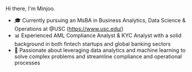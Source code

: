 Hi there, I'm Minjoo.

- 🎓 Currently pursuing an MsBA in Business Analytics, Data Science & Operations at @USC (https://www.usc.edu/)
- 📊 Experienced AML Compliance Analyst & KYC Analyst with a solid background in both fintech startups and global banking sectors 
- 🧩 Passionate about leveraging data analytics and machine learning to solve complex problems and streamline compliance and operational processes

<!---
minjoos/minjoos is a ✨ special ✨ repository because its `README.md` (this file) appears on your GitHub profile.
You can click the Preview link to take a look at your changes.
--->

